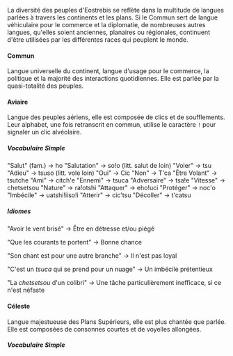 La diversité des peuples d'Eostrebis se reflète dans la multitude de langues parlées à travers les continents et les plans. Si le Commun sert de langue véhiculaire pour le commerce et la diplomatie, de nombreuses autres langues, qu'elles soient anciennes, planaires ou régionales, continuent d'être utilisées par les différentes races qui peuplent le monde.

#### Commun

Langue universelle du continent, langue d'usage pour le commerce, la politique et la majorité des interactions quotidiennes. Elle est parlée par la quasi-totalité des peuples.

#### Aviaire

Langue des peuples aériens, elle est composée de clics et de soufflements. Leur alphabet, une fois retranscrit en commun, utilise le caractère `!` pour signaler un clic alvéolaire.

##### Vocabulaire Simple

"Salut" (fam.) -> ho
"Salutation" -> so!o (litt. salut de loin)
"Voler" -> tsu
"Adieu" -> tsuso (litt. vole loin)
"Oui" -> Cic
"Non" -> T'ca
"Être Volant" -> tsutche
"Ami" -> citch'e
"Ennemi" -> tsuca
"Adversaire" ->  tsa!e
"Vitesse" -> chetsetsou
"Nature" -> ra!otshi
"Attaquer" -> eho!uci
"Protéger" -> noc'o
"Imbécile" -> uatshi!iiso!i
"Atterir" -> cic'tsu
"Décoller" -> t'catsu


##### Idiomes

"Avoir le vent brisé" -> Être en détresse et/ou piégé

"Que les courants te portent" -> Bonne chance

"Son chant est pour une autre branche" -> Il n'est pas loyal

"C'est un _tsuca_ qui se prend pour un nuage" -> Un imbécile prétentieux

"La _chetsetsou_ d'un colibri" -> Une tâche particulièrement inefficace, si ce n'est néfaste

#### Céleste

Langue majestueuse des Plans Supérieurs, elle est plus chantée que parlée. Elle est composées de consonnes courtes et de voyelles allongées.

##### Vocabulaire Simple

